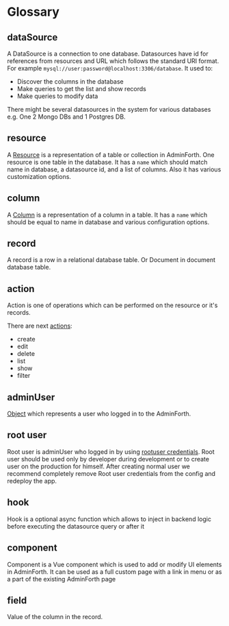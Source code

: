 # Glossary

## dataSource

A DataSource is a connection to one database. Datasources have id for references from resources and URL which follows the standard URI format. For example `mysql://user:password@localhost:3306/database`.
It used to:

* Discover the columns in the database
* Make queries to get the list and show records
* Make queries to modify data

There might be several datasources in the system for various databases e.g. One 2 Mongo DBs and 1 Postgres DB. 

## resource

A [Resource](/docs/api/types/AdminForthConfig/type-aliases/AdminForthResource.md) is a representation of a table or collection in AdminForth. One resource is one table in the database.
It has a `name` which should match name in database, a datasource id, and a list of columns.
Also it has various customization options. 

## column

A [Column](/docs/api/types/AdminForthConfig/type-aliases/AdminForthResourceColumn.md) is a representation of a column in a table. It has a `name` which should be equal to name in database and various configuration options.

## record

A record is a row in a relational database table. Or Document in document database table.

## action

Action is one of operations which can be performed on the resource or it's records. 

There are next [actions](/docs/api/types/AdminForthConfig/enumerations/AllowedActionsEnum.md):

* create
* edit
* delete
* list
* show
* filter



## adminUser

[Object](/docs/api/types/AdminForthConfig/type-aliases/AdminUser.md) which represents a user who logged in to the AdminForth. 

## root user

Root user is adminUser who logged in by using [rootuser credentials](/docs/api/types/AdminForthConfig/type-aliases/AdminForthConfig#rootuser).
Root user should be used only by developer during development or to create user on the production for himself.
After creating normal user we recommend completely remove Root user credentials from the config and redeploy the app.

## hook

Hook is a optional async function which allows to inject in backend logic before executing the datasource query or after it

## component

Component is a Vue component which is used to add or modify UI elements in AdminForth. It can be used as a full custom page with a link in menu or as a part of the existing AdminForth page

## field

Value of the column in the record.